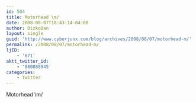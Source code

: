 ```yaml
---
id: 504
title: Motorhead \m/
date: 2008-08-07T18:43:14-04:00
author: DizkoDan
layout: single
guid: 'http://www.cyberjunx.com/blog/archives/2008/08/07/motorhead-m/'
permalink: /2008/08/07/motorhead-m/
ljID:
    - '671'
aktt_twitter_id:
    - '880888945'
categories:
    - Twitter
---
```


Motorhead \\m/